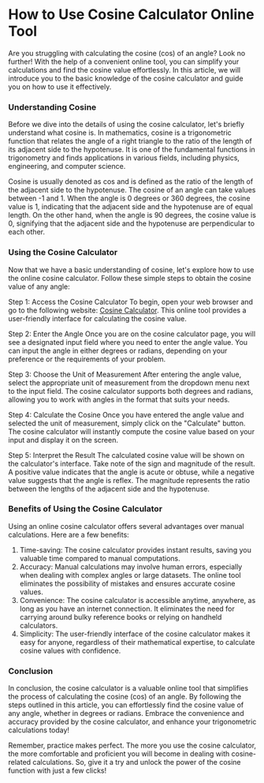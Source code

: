 How to Use Cosine Calculator Online Tool
========================================

Are you struggling with calculating the cosine (cos) of an angle? Look no further! With the help of a convenient online tool, you can simplify your calculations and find the cosine value effortlessly. In this article, we will introduce you to the basic knowledge of the cosine calculator and guide you on how to use it effectively.

### Understanding Cosine

Before we dive into the details of using the cosine calculator, let's briefly understand what cosine is. In mathematics, cosine is a trigonometric function that relates the angle of a right triangle to the ratio of the length of its adjacent side to the hypotenuse. It is one of the fundamental functions in trigonometry and finds applications in various fields, including physics, engineering, and computer science.

Cosine is usually denoted as cos and is defined as the ratio of the length of the adjacent side to the hypotenuse. The cosine of an angle can take values between -1 and 1. When the angle is 0 degrees or 360 degrees, the cosine value is 1, indicating that the adjacent side and the hypotenuse are of equal length. On the other hand, when the angle is 90 degrees, the cosine value is 0, signifying that the adjacent side and the hypotenuse are perpendicular to each other.

### Using the Cosine Calculator

Now that we have a basic understanding of cosine, let's explore how to use the online cosine calculator. Follow these simple steps to obtain the cosine value of any angle:

Step 1: Access the Cosine Calculator To begin, open your web browser and go to the following website: [Cosine Calculator](https://www.onlinecalculatorsfree.com/math/cos-calculator.html). This online tool provides a user-friendly interface for calculating the cosine value.

Step 2: Enter the Angle Once you are on the cosine calculator page, you will see a designated input field where you need to enter the angle value. You can input the angle in either degrees or radians, depending on your preference or the requirements of your problem.

Step 3: Choose the Unit of Measurement After entering the angle value, select the appropriate unit of measurement from the dropdown menu next to the input field. The cosine calculator supports both degrees and radians, allowing you to work with angles in the format that suits your needs.

Step 4: Calculate the Cosine Once you have entered the angle value and selected the unit of measurement, simply click on the "Calculate" button. The cosine calculator will instantly compute the cosine value based on your input and display it on the screen.

Step 5: Interpret the Result The calculated cosine value will be shown on the calculator's interface. Take note of the sign and magnitude of the result. A positive value indicates that the angle is acute or obtuse, while a negative value suggests that the angle is reflex. The magnitude represents the ratio between the lengths of the adjacent side and the hypotenuse.

### Benefits of Using the Cosine Calculator

Using an online cosine calculator offers several advantages over manual calculations. Here are a few benefits:

1. Time-saving: The cosine calculator provides instant results, saving you valuable time compared to manual computations.
2. Accuracy: Manual calculations may involve human errors, especially when dealing with complex angles or large datasets. The online tool eliminates the possibility of mistakes and ensures accurate cosine values.
3. Convenience: The cosine calculator is accessible anytime, anywhere, as long as you have an internet connection. It eliminates the need for carrying around bulky reference books or relying on handheld calculators.
4. Simplicity: The user-friendly interface of the cosine calculator makes it easy for anyone, regardless of their mathematical expertise, to calculate cosine values with confidence.

### Conclusion

In conclusion, the cosine calculator is a valuable online tool that simplifies the process of calculating the cosine (cos) of an angle. By following the steps outlined in this article, you can effortlessly find the cosine value of any angle, whether in degrees or radians. Embrace the convenience and accuracy provided by the cosine calculator, and enhance your trigonometric calculations today!

Remember, practice makes perfect. The more you use the cosine calculator, the more comfortable and proficient you will become in dealing with cosine-related calculations. So, give it a try and unlock the power of the cosine function with just a few clicks!